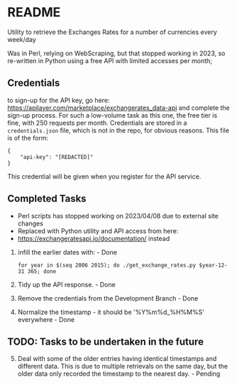 # README

Utility to retrieve the Exchanges Rates for a number of currencies every week/day

Was in Perl, relying on WebScraping, but that stopped working in 2023, so
re-written in Python using a free API with limited accesses per month;

## Credentials
to sign-up for the API key, go here: https://apilayer.com/marketplace/exchangerates_data-api 
and complete the sign-up process. For such a low-volume task as this one, the 
free tier is fine, with 250 requests per month.
Credentials are stored in a `credentials.json` file, which is not in the repo, for 
obvious reasons. This file is of the form:

    {
        "api-key": "[REDACTED]"
    }
This credential will be given when you register for the API service.

## Completed Tasks
 - Perl scripts has stopped working on 2023/04/08 due to external site changes
 - Replaced with Python utility and API access from here: 
 - https://exchangeratesapi.io/documentation/ instead

1. infill the earlier dates with: - Done

    `for year in $(seq 2006 2015); do ./get_exchange_rates.py $year-12-31 365; done`
2. Tidy up the API response. - Done
3. Remove the credentials from the Development Branch - Done
4. Normalize the timestamp - it should be '%Y%m%d_%H%M%S' everywhere - Done

## TODO: Tasks to be undertaken in the future
5. Deal with some of the older entries having identical timestamps and
   different data. This is due to multiple retrievals on the same day, but the
   older data only recorded the timestamp to the nearest day. - Pending
